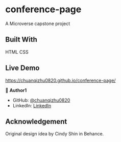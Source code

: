 # conference-page
A Microverse capstone project

## Built With
HTML CSS

## Live Demo
https://chuanqizhu0820.github.io/conference-page/

👤 **Author1**

- GitHub: [@chuanqizhu0820](https://github.com/chuanqizhu0820)
- LinkedIn: [LinkedIn](https://www.linkedin.com/in/chuanqi-zhu-117b11210/)

## Acknowledgement
Original design idea by Cindy Shin in Behance.

